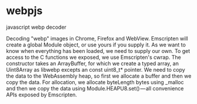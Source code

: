 # webpjs
javascript webp decoder

Decoding "webp" images in Chrome, Firefox and WebView.
Emscripten will create a global Module object, or use yours if you supply it.
As we want to know when everything has been loaded, we need to supply our own.
To get access to the C functions we exposed, we use Emscripten's cwrap.
The constructor takes an ArrayBuffer, for which we create a typed array, an Uint8Array as libwebp excepts an const uint8_t* pointer. We need to copy the data to the WebAssembly heap, so first we allocate a buffer and then we copy the data.
For allocation, we allocate byteLength bytes using _malloc and then we copy the data using Module.HEAPU8.set() — all convenience APIs exposed by Emscripten.
